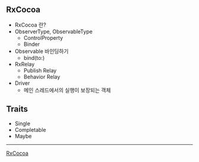 ## RxCocoa

- RxCocoa 란?
- ObserverType, ObservableType
  - ControlProperty
  - Binder
- Observable 바인딩하기
  - bind(to:)
- RxRelay
  - Publish Relay
  - Behavior Relay
- Driver
  - 메인 스레드에서의 실행이 보장되는 객체

## Traits

- Single
- Completable
- Maybe

------

[RxCocoa](https://www.notion.so/RxCocoa-8274e0d02f2144e99de19f9eb7347a2d)